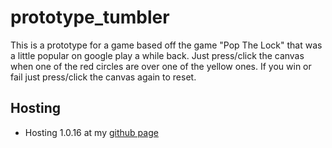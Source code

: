 # prototype_tumbler

This is a prototype for a game based off the game "Pop The Lock" that was a little popular on google play a while back. Just press/click the canvas when one of the red circles are over one of the yellow ones. If you win or fail just press/click the canvas again to reset.

## Hosting

  * Hosting 1.0.16 at my [github page](https://dustinpfister.github.io/apps/prototype_tumbler/)